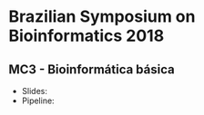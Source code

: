 # Brazilian Symposium on Bioinformatics 2018

## MC3 - Bioinformática básica

* Slides: 
* Pipeline:


